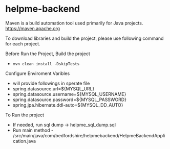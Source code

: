 # helpme-backend

Maven is a build automation tool used primarily for Java projects.
https://maven.apache.org

To download libraries and build the project, please use following command for each project.

Before Run the Project, Build the project
- ``` mvn clean install -DskipTests ```

Configure Enviroment Varibles
- will provide followings in sperate file
- spring.datasource.url=${MYSQL_URL}
- spring.datasource.username=${MYSQL_USERNAME}
- spring.datasource.password=${MYSQL_PASSWORD}
- spring.jpa.hibernate.ddl-auto=${MYSQL_DD_AUTO}

To Run the project 
- If needed, run sql dump -> helpme_sql_dump.sql
- Run main method - /src/main/java/com/bedfordshire/helpmebackend/HelpmeBackendApplication.java
